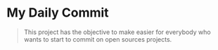 # My Daily Commit

> This project has the objective to make easier for everybody who wants to start to commit on open sources projects.
